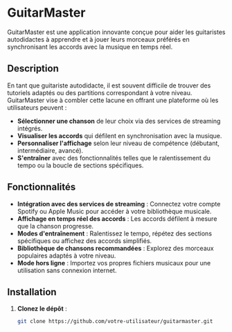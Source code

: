 # GuitarMaster

GuitarMaster est une application innovante conçue pour aider les guitaristes autodidactes à apprendre et à jouer leurs morceaux préférés en synchronisant les accords avec la musique en temps réel.

## Description

En tant que guitariste autodidacte, il est souvent difficile de trouver des tutoriels adaptés ou des partitions correspondant à votre niveau. GuitarMaster vise à combler cette lacune en offrant une plateforme où les utilisateurs peuvent :

- **Sélectionner une chanson** de leur choix via des services de streaming intégrés.
- **Visualiser les accords** qui défilent en synchronisation avec la musique.
- **Personnaliser l'affichage** selon leur niveau de compétence (débutant, intermédiaire, avancé).
- **S'entraîner** avec des fonctionnalités telles que le ralentissement du tempo ou la boucle de sections spécifiques.

## Fonctionnalités

- **Intégration avec des services de streaming** : Connectez votre compte Spotify ou Apple Music pour accéder à votre bibliothèque musicale.
- **Affichage en temps réel des accords** : Les accords défilent à mesure que la chanson progresse.
- **Modes d'entraînement** : Ralentissez le tempo, répétez des sections spécifiques ou affichez des accords simplifiés.
- **Bibliothèque de chansons recommandées** : Explorez des morceaux populaires adaptés à votre niveau.
- **Mode hors ligne** : Importez vos propres fichiers musicaux pour une utilisation sans connexion internet.

## Installation

1. **Clonez le dépôt** :

   ```bash
   git clone https://github.com/votre-utilisateur/guitarmaster.git

